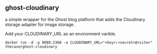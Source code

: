 ## ghost-cloudinary

a simple wrapper for the Ghost blog platform that adds the Cloudinary storage adapter for image storage.

Add your CLOUDINARY_URL as an environment varible.

```
docker run -d -p 8080:2368 -e CLOUDINARY_URL="<key>:<secret>@<site>" thecase/ghost-cloudinary
```
